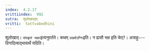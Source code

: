 ```yaml
---
index:  4.2.17
vrittiindex:  992
sutra:  शूलोखाद्यत्
vritti:  tattvabodhini 
---
```


शूलोखात्। `संस्कृतं भक्षाः`इत्यनुवर्तते। कथम् `उख्योऽग्निः`इति। न ह्यसौ भक्ष इति चेत्?। अत्राहुः---दिगादित्वाद्भावार्थे यदिति। 

